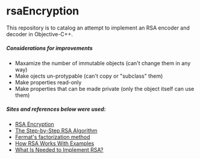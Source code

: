 # rsaEncryption

This repository is to catalog an attempt to implement an RSA encoder and decoder in Objective-C++.


#####  Considerations for improvements
- Maxamize the number of immutable objects (can't change them in any way)
- Make ojects un-protypable (can't copy or "subclass" them)
- Make properties read-only
- Make properties that can be made private (only the object itself can use them)


##### Sites and references below were used:
- [RSA Encryption](http://mathcircle.berkeley.edu/BMC3/rsa/node4.html)
- [The Step-by-Step RSA Algorithm](http://www.rhyous.com/2011/10/27/the-step-by-step-rsa-algorithm/)
- [Fermat's factorization method](http://facthacks.cr.yp.to/fermat.html)
- [How RSA Works With Examples](http://doctrina.org/How-RSA-Works-With-Examples.html)
- [What Is Needed to Implement RSA?](http://faculty.kutztown.edu/rieksts/OLD/341-F03/projects/rsa/implement.html)
